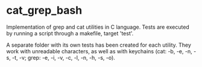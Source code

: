 # cat_grep_bash


Implementation of grep and cat utilities in C language. 
Tests are executed by running a script through a makefile, target 'test'.

A separate folder with its own tests has been created for each utility. 
They work with unreadable characters, as well as with keychains (cat: -b, -e, -n, -s, -t, -v; grep: -e, -i, -v, -c, -l, -n, -h, -s, -o).
